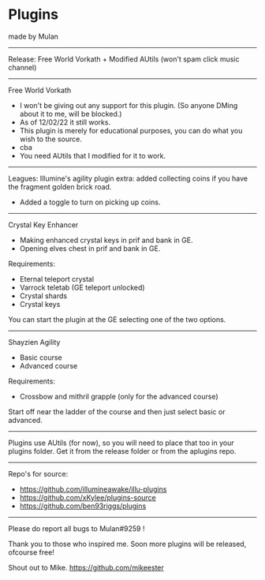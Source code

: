 # Plugins

made by Mulan

---

Release: Free World Vorkath + Modified AUtils (won't spam click music channel)

---
Free World Vorkath
- I won't be giving out any support for this plugin. (So anyone DMing about it to me, will be blocked.)
- As of 12/02/22 it still works.
- This plugin is merely for educational purposes, you can do what you wish to the source.
- cba
- You need AUtils that I modified for it to work.
---

Leagues: Illumine's agility plugin extra: added collecting coins if you have the fragment golden brick road.
- Added a toggle to turn on picking up coins.

---
Crystal Key Enhancer
- Making enhanced crystal keys in prif and bank in GE.
- Opening elves chest in prif and bank in GE.

Requirements:
- Eternal teleport crystal
- Varrock teletab (GE teleport unlocked)
- Crystal shards
- Crystal keys

You can start the plugin at the GE selecting one of the two options.

---
Shayzien Agility
- Basic course
- Advanced course

Requirements:
- Crossbow and mithril grapple (only for the advanced course)

Start off near the ladder of the course and then just select basic or advanced.

---

Plugins use AUtils (for now), so you will need to place that too in your plugins folder.
Get it from the release folder or from the aplugins repo.

---

Repo's for source: 
- https://github.com/illumineawake/illu-plugins
- https://github.com/xKylee/plugins-source
- https://github.com/ben93riggs/plugins

---
Please do report all bugs to Mulan#9259 !

Thank you to those who inspired me. Soon more plugins will be released, ofcourse free!

Shout out to Mike. 
https://github.com/mikeester
